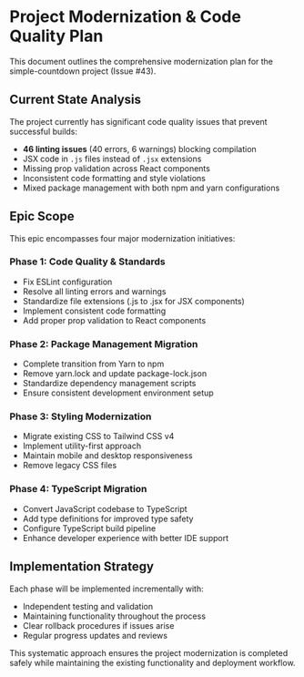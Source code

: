 # Project Modernization & Code Quality Plan

This document outlines the comprehensive modernization plan for the simple-countdown project (Issue #43).

## Current State Analysis

The project currently has significant code quality issues that prevent successful builds:
- **46 linting issues** (40 errors, 6 warnings) blocking compilation
- JSX code in `.js` files instead of `.jsx` extensions
- Missing prop validation across React components
- Inconsistent code formatting and style violations
- Mixed package management with both npm and yarn configurations

## Epic Scope

This epic encompasses four major modernization initiatives:

### Phase 1: Code Quality & Standards
- Fix ESLint configuration
- Resolve all linting errors and warnings
- Standardize file extensions (.js to .jsx for JSX components)
- Implement consistent code formatting
- Add proper prop validation to React components

### Phase 2: Package Management Migration
- Complete transition from Yarn to npm
- Remove yarn.lock and update package-lock.json
- Standardize dependency management scripts
- Ensure consistent development environment setup

### Phase 3: Styling Modernization
- Migrate existing CSS to Tailwind CSS v4
- Implement utility-first approach
- Maintain mobile and desktop responsiveness
- Remove legacy CSS files

### Phase 4: TypeScript Migration
- Convert JavaScript codebase to TypeScript
- Add type definitions for improved type safety
- Configure TypeScript build pipeline
- Enhance developer experience with better IDE support

## Implementation Strategy

Each phase will be implemented incrementally with:
- Independent testing and validation
- Maintaining functionality throughout the process
- Clear rollback procedures if issues arise
- Regular progress updates and reviews

This systematic approach ensures the project modernization is completed safely while maintaining the existing functionality and deployment workflow.